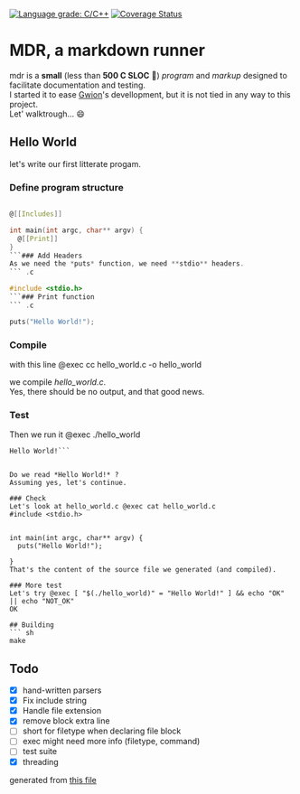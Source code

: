 [![Language grade: C/C++](https://img.shields.io/lgtm/grade/cpp/g/fennecdjay/mdr.svg?logo=lgtm&logoWidth=18)](https://lgtm.com/projects/g/fennecdjay/mdr/context:cpp)
[![Coverage Status](https://coveralls.io/repos/github/fennecdjay/mdr/badge.svg)](https://coveralls.io/github/fennecdjay/mdr)
# MDR, a markdown runner

mdr is a **small** (less than **500 C SLOC** :champagne:) *program* and *markup*
designed to facilitate documentation and testing.  
I started it to ease [Gwion](https://github.com/fennecdjay/gwion)'s devellopment,
but it is not tied in any way to this project.  
Let' walktrough... :smile:
## Hello World
let's write our first litterate progam.

### Define program structure
``` .c

@[[Includes]]

int main(int argc, char** argv) {
  @[[Print]]
}
```### Add Headers
As we need the *puts* function, we need **stdio** headers.
``` .c

#include <stdio.h>
```### Print function
``` .c

puts("Hello World!");
```

### Compile
with this line @exec cc hello_world.c -o hello_world

we compile *hello_world.c*.  
Yes, there should be no output, and that good news.
### Test

Then we run it @exec ./hello_world
```
Hello World!```


Do we read *Hello World!* ?  
Assuming yes, let's continue.

### Check
Let's look at hello_world.c @exec cat hello_world.c
#include <stdio.h>


int main(int argc, char** argv) {
  puts("Hello World!");

}
That's the content of the source file we generated (and compiled).

### More test
Let's try @exec [ "$(./hello_world)" = "Hello World!" ] && echo "OK" || echo "NOT_OK"
OK

## Building
``` sh
make
```  

## Todo
  * [x] hand-written parsers
  * [x] Fix include string
  * [x] Handle file extension
  * [x] remove block extra line
  * [ ] short for filetype when declaring file block
  * [ ] exec might need more info (filetype, command)
  * [ ] test suite
  * [x] threading

generated from [this file](https://github.com/fennecdjay/mdr/blob/master/README.mdr)
